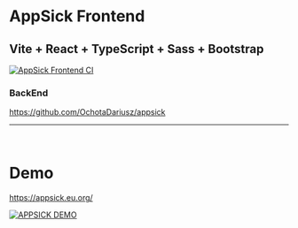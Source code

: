 # AppSick Frontend

## Vite + React + TypeScript + Sass + Bootstrap

[![AppSick Frontend CI](https://github.com/OchotaDariusz/appsick-frontend/actions/workflows/ci.yml/badge.svg)](https://github.com/OchotaDariusz/appsick-frontend/actions/workflows/ci.yml)

### BackEnd

https://github.com/OchotaDariusz/appsick

<hr />
<br />

# Demo

https://appsick.eu.org/

[![APPSICK DEMO](https://img.youtube.com/vi/lisbaJT8LfU/0.jpg)](https://www.youtube.com/watch?v=lisbaJT8LfU)
